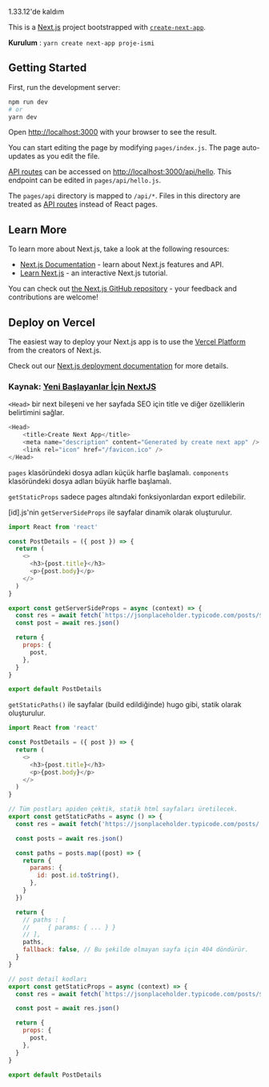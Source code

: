 1.33.12'de kaldım

This is a [Next.js](https://nextjs.org/) project bootstrapped with [`create-next-app`](https://github.com/vercel/next.js/tree/canary/packages/create-next-app).

**Kurulum** : `yarn create next-app proje-ismi`

## Getting Started

First, run the development server:

```bash
npm run dev
# or
yarn dev
```

Open [http://localhost:3000](http://localhost:3000) with your browser to see the result.

You can start editing the page by modifying `pages/index.js`. The page auto-updates as you edit the file.

[API routes](https://nextjs.org/docs/api-routes/introduction) can be accessed on [http://localhost:3000/api/hello](http://localhost:3000/api/hello). This endpoint can be edited in `pages/api/hello.js`.

The `pages/api` directory is mapped to `/api/*`. Files in this directory are treated as [API routes](https://nextjs.org/docs/api-routes/introduction) instead of React pages.

## Learn More

To learn more about Next.js, take a look at the following resources:

- [Next.js Documentation](https://nextjs.org/docs) - learn about Next.js features and API.
- [Learn Next.js](https://nextjs.org/learn) - an interactive Next.js tutorial.

You can check out [the Next.js GitHub repository](https://github.com/vercel/next.js/) - your feedback and contributions are welcome!

## Deploy on Vercel

The easiest way to deploy your Next.js app is to use the [Vercel Platform](https://vercel.com/new?utm_medium=default-template&filter=next.js&utm_source=create-next-app&utm_campaign=create-next-app-readme) from the creators of Next.js.

Check out our [Next.js deployment documentation](https://nextjs.org/docs/deployment) for more details.

### Kaynak: [Yeni Başlayanlar İçin NextJS](https://www.youtube.com/watch?v=CM9RAdZlpCQ)

`<Head>` bir next bileşeni ve her sayfada SEO için title ve diğer özelliklerin belirtimini sağlar.

```js script
<Head>
    <title>Create Next App</title>
    <meta name="description" content="Generated by create next app" />
    <link rel="icon" href="/favicon.ico" />
</Head>
```

`pages` klasöründeki dosya adları küçük harfle başlamalı.
`components` klasöründeki dosya adları büyük harfle başlamalı.

`getStaticProps` sadece pages altındaki fonksiyonlardan export edilebilir.

[id].js'nin `getServerSideProps` ile sayfalar dinamik olarak oluşturulur.

```js script
import React from 'react'

const PostDetails = ({ post }) => {
  return (
    <>
      <h3>{post.title}</h3>
      <p>{post.body}</p>
    </>
  )
}

export const getServerSideProps = async (context) => {
  const res = await fetch(`https://jsonplaceholder.typicode.com/posts/${context.params.id}`)
  const post = await res.json()

  return {
    props: {
      post,
    },
  }
}

export default PostDetails

```

`getStaticPaths()` ile sayfalar (build edildiğinde) hugo gibi, statik olarak oluşturulur.

```js script
import React from 'react'

const PostDetails = ({ post }) => {
  return (
    <>
      <h3>{post.title}</h3>
      <p>{post.body}</p>
    </>
  )
}

// Tüm postları apiden çektik, statik html sayfaları üretilecek.
export const getStaticPaths = async () => {
  const res = await fetch('https://jsonplaceholder.typicode.com/posts/')

  const posts = await res.json()

  const paths = posts.map((post) => {
    return {
      params: {
        id: post.id.toString(),
      },
    }
  })

  return {
    // paths : [
    //     { params: { ... } }
    // ],
    paths,
    fallback: false, // Bu şekilde olmayan sayfa için 404 döndürür.
  }
}

// post detail kodları
export const getStaticProps = async (context) => {
  const res = await fetch(`https://jsonplaceholder.typicode.com/posts/${context.params.id}`)

  const post = await res.json()

  return {
    props: {
      post,
    },
  }
}

export default PostDetails
```
